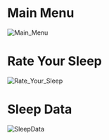# Main Menu

![Main_Menu](https://github.com/Tomila/SleepTracker/assets/55088024/19368aa5-90e1-45e7-ab50-3e2ea9120a64)

# Rate Your Sleep


![Rate_Your_Sleep](https://github.com/Tomila/SleepTracker/assets/55088024/d238c7e2-1f52-4d69-9b42-56dfb1f7b179)


# Sleep Data

![SleepData](https://github.com/Tomila/SleepTracker/assets/55088024/364fe510-5585-45c5-a238-d32d4b817aa5)

